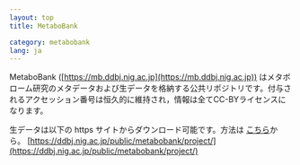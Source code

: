 ```yaml
---
layout: top
title: MetaboBank

category: metabobank
lang: ja
---
```


MetaboBank ([https://mb.ddbj.nig.ac.jp](https://mb.ddbj.nig.ac.jp)) はメタボローム研究のメタデータおよび生データを格納する公共リポジトリです。付与されるアクセッション番号は恒久的に維持され，情報は全てCC-BYライセンスになります。

生データは以下の https サイトからダウンロード可能です。方法は [こちら](usage.md)から。
[https://ddbj.nig.ac.jp/public/metabobank/project/](https://ddbj.nig.ac.jp/public/metabobank/project/)
